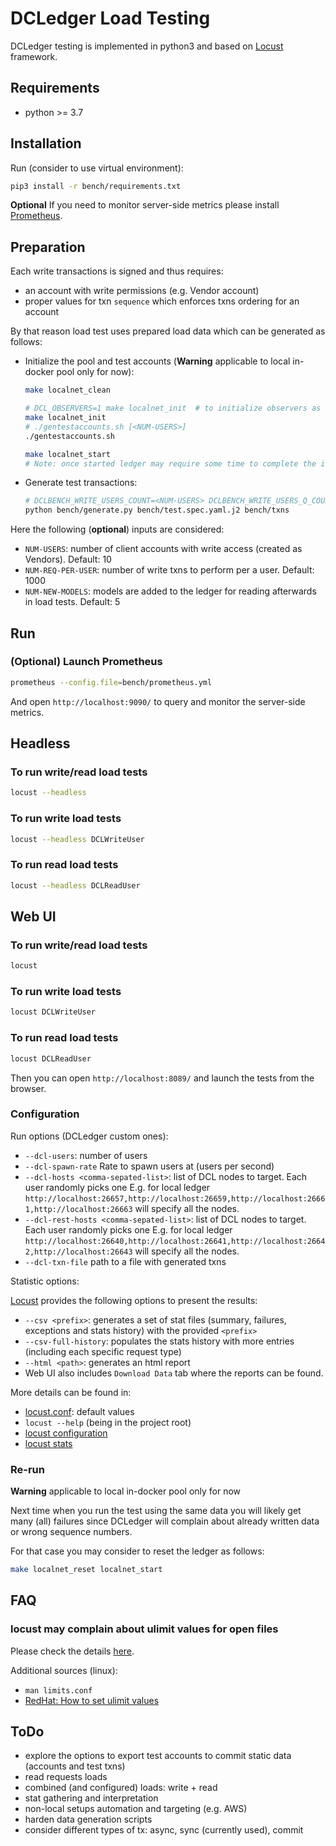 # DCLedger Load Testing

DCLedger testing is implemented in python3 and based on [Locust](https://locust.io/) framework.

## Requirements

*   python >= 3.7

## Installation

Run (consider to use virtual environment):

```bash
pip3 install -r bench/requirements.txt
```

**Optional** If you need to monitor server-side metrics please install [Prometheus](https://prometheus.io/docs/prometheus/latest/getting_started/).

## Preparation

Each write transactions is signed and thus requires:

*   an account with write permissions (e.g. Vendor account)
*   proper values for txn `sequence` which enforces txns ordering for an account

By that reason load test uses prepared load data which can be generated as follows:

*   Initialize the pool and test accounts (**Warning** applicable to local in-docker pool only for now):

    ```bash
    make localnet_clean

    # DCL_OBSERVERS=1 make localnet_init  # to initialize observers as well
    make localnet_init
    # ./gentestaccounts.sh [<NUM-USERS>]
    ./gentestaccounts.sh

    make localnet_start
    # Note: once started ledger may require some time to complete the initialization.
    ```
*   Generate test transactions:

    ```bash
    # DCLBENCH_WRITE_USERS_COUNT=<NUM-USERS> DCLBENCH_WRITE_USERS_Q_COUNT=<NUM-REQ-PER-USER> DCLBENCH_ADD_NEW_MODELS_COUNT=<NUM-NEW-MODELS> python bench/generate.py bench/test.spec.yaml.j2 bench/txns
    python bench/generate.py bench/test.spec.yaml.j2 bench/txns
    ```

Here the following (**optional**) inputs are considered:

*   `NUM-USERS`: number of client accounts with write access (created as Vendors). Default: 10
*   `NUM-REQ-PER-USER`: number of write txns to perform per a user. Default: 1000
*   `NUM-NEW-MODELS`: models are added to the ledger for reading afterwards in load tests. Default: 5

## Run

### (Optional) Launch Prometheus

```bash
prometheus --config.file=bench/prometheus.yml
```

And open `http://localhost:9090/` to query and monitor the server-side metrics.

## Headless

### To run write/read load tests
```bash
locust --headless
```

### To run write load tests
```bash
locust --headless DCLWriteUser
```

### To run read load tests
```bash
locust --headless DCLReadUser
```

## Web UI

### To run write/read load tests
```bash
locust
```

### To run write load tests
```bash
locust DCLWriteUser
```

### To run read load tests
```bash
locust DCLReadUser
```

Then you can open `http://localhost:8089/` and launch the tests from the browser.

### Configuration

Run options (DCLedger custom ones):

*   `--dcl-users`: number of users
*   `--dcl-spawn-rate` Rate to spawn users at (users per second)
*   `--dcl-hosts <comma-sepated-list>`: list of DCL nodes to target. Each user randomly picks one
    E.g. for local ledger `http://localhost:26657,http://localhost:26659,http://localhost:26661,http://localhost:26663` will specify all the nodes.
*   `--dcl-rest-hosts <comma-sepated-list>`: list of DCL nodes to target. Each user randomly picks one
    E.g. for local ledger `http://localhost:26640,http://localhost:26641,http://localhost:26642,http://localhost:26643` will specify all the nodes.
*   `--dcl-txn-file` path to a file with generated txns

Statistic options:

[Locust](https://locust.io/) provides the following options to present the results:

*   `--csv <prefix>`: generates a set of stat files (summary, failures, exceptions and stats history) with the provided `<prefix>`
*   `--csv-full-history`: populates the stats history with more entries (including each specific request type)
*   `--html <path>`: generates an html report
*   Web UI also includes `Download Data` tab where the reports can be found.

More details can be found in:

*   [locust.conf](../locust.conf): default values
*   `locust --help` (being in the project root)
*   [locust configuration](https://docs.locust.io/en/stable/configuration.html)
*   [locust stats](https://docs.locust.io/en/stable/retrieving-stats.html)

### Re-run

**Warning** applicable to local in-docker pool only for now

Next time when you run the test using the same data you will likely get many (all) failures since DCLedger
will complain about already written data or wrong sequence numbers.

For that case you may consider to reset the ledger as follows:

```bash
make localnet_reset localnet_start
```

## FAQ

### locust may complain about ulimit values for open files

Please check the details [here](https://github.com/locustio/locust/wiki/Installation#increasing-maximum-number-of-open-files-limit).

Additional sources (linux):

*   `man limits.conf`
*   [RedHat: How to set ulimit values](https://access.redhat.com/solutions/61334)

## ToDo

*   explore the options to export test accounts to commit static data (accounts and test txns)
*   read requests loads
*   combined (and configured) loads: write + read
*   stat gathering and interpretation
*   non-local setups automation and targeting (e.g. AWS)
*   harden data generation scripts
*   consider different types of tx: async, sync (currently used), commit
